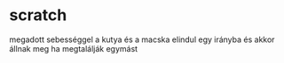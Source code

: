 # scratch
megadott sebességgel a kutya és a macska elindul egy irányba és akkor állnak meg ha megtalálják egymást
